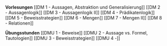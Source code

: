 **Vorlesungen**
[[DM 1 - Aussagen, Abstraktion und Generalisierung]]
[[DM 2 - Aussagenlogik]]
[[DM 3 - Aussagenlogik II]]
[[DM 4 - Prädikatenlogik]]
[[DM 5 - Beweisstrategien]]
[[DM 6 - Mengen]]
[[DM 7 - Mengen II]]
[[DM 8 - Relationen]]

**Übungsstunden**
[[DMU 1 - Beweise]]
[[DMU 2 - Aussage vs. Formel, Tautologien]]
[[DMU 3 - Beweisstrategien]]
[[DMU 4 -]]